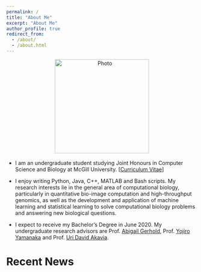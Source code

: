 ```yaml
---
permalink: /
title: "About Me"
excerpt: "About Me"
author_profile: true
redirect_from:
  - /about/
  - /about.html
---
```


<p align="center">
  <img src="https://yifnzhao.github.io/files/yifanzhao_profile.JPG?raw=true" alt="Photo" style="width: 250px;"/>
</p>


* I am an undergraduate student studying Joint Honours in Computer Science and Biology at McGill University. [[Curriculum Vitae](http://yifnzhao.github.io./files/yifanzhao_cv.pdf)]

* I enjoy writing Python, Java, C++, MATLAB and Bash scripts. My research interests lie in the general area of computational biology, particularly in quantitative bio-image computation and high-throughput genomics, as well as the development and application of machine learning and statistical learning to solve computational biology problems and answering new biological questions.

* I expect to receive my Bachelor’s Degree in June 2020. My undergraduate research advisors are Prof. [Abigail Gerhold](https://www.gerholdlab.net/people), Prof. [Yojiro Yamanaka](https://mcgillgcrc.com/research/members/yamanaka) and Prof. [Uri David Akavia](https://www.mcgill.ca/biochemistry/about-us/department/faculty-members/uri-david-akavia).



# Recent News
